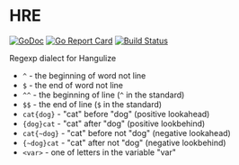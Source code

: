 # HRE

[![GoDoc](https://godoc.org/github.com/hangulize/hre?status.svg)](https://godoc.org/github.com/hangulize/hre)
[![Go Report Card](https://goreportcard.com/badge/github.com/hangulize/hre)](https://goreportcard.com/report/github.com/hangulize/hre)
[![Build Status](https://travis-ci.org/hangulize/hre.svg?branch=develop)](https://travis-ci.org/hangulize/hre)

Regexp dialect for Hangulize

- `^` - the beginning of word not line
- `$` - the end of word not line
- `^^` - the beginning of line (`^` in the standard)
- `$$` - the end of line (`$` in the standard)
- `cat{dog}` - "cat" before "dog" (positive lookahead)
- `{dog}cat` - "cat" after "dog" (positive lookbehind)
- `cat{~dog}` - "cat" before not "dog" (negative lookahead)
- `{~dog}cat` - "cat" after not "dog" (negative lookbehind)
- `<var>` - one of letters in the variable "var"
